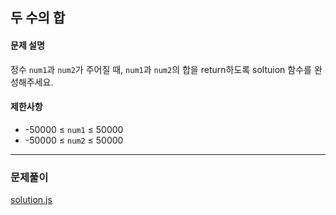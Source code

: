 ## 두 수의 합

#### 문제 설명
정수 `num1`과 `num2`가 주어질 때, `num1`과 `num2`의 합을 return하도록 soltuion 함수를 완성해주세요.

#### 제한사항
- -50000 ≤ `num1` ≤ 50000
- -50000 ≤ `num2` ≤ 50000

***

### 문제풀이

[solution.js](./solution.js)